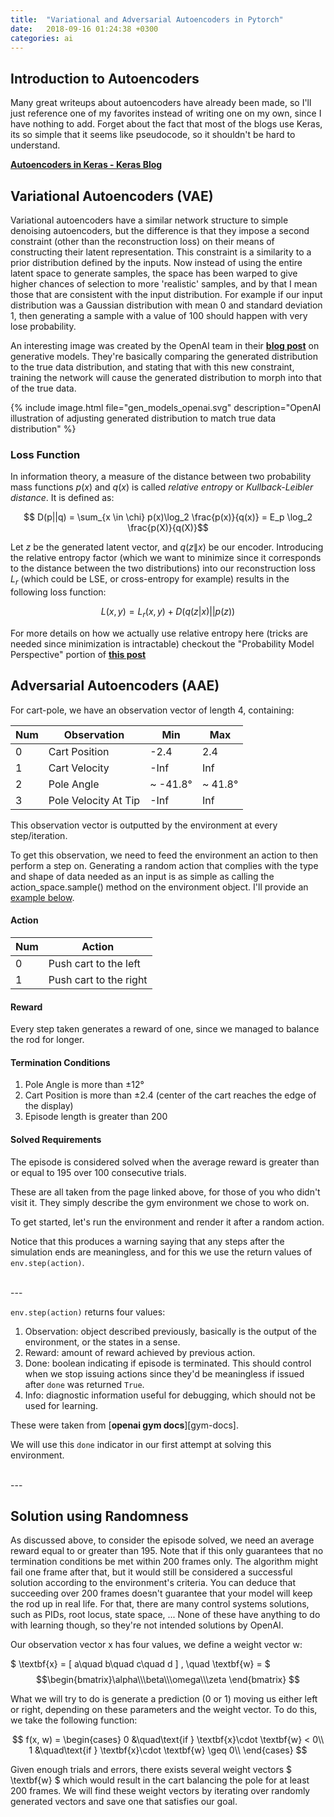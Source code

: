 ```yaml
---
title:  "Variational and Adversarial Autoencoders in Pytorch"
date:   2018-09-16 01:24:38 +0300
categories: ai
---
```


## Introduction to Autoencoders

Many great writeups about autoencoders have already been made, so I'll just reference one of my favorites instead of writing one on my own, since I have nothing to add. Forget about the fact that most of the blogs use Keras, its so simple that it seems like pseudocode, so it shouldn't be hard to understand.

[**Autoencoders in Keras - Keras Blog**][keras-blog]


## Variational Autoencoders (VAE)

Variational autoencoders have a similar network structure to simple denoising autoencoders, but the difference is that they impose a second constraint (other than the reconstruction loss) on their means of constructing their latent representation. This constraint is a similarity to a prior distribution defined by the inputs. Now instead of using the entire latent space to generate samples, the space has been warped to give higher chances of selection to more 'realistic' samples, and by that I mean those that are consistent with the input distribution. For example if our input distribution was a Gaussian distribution with mean 0 and standard deviation 1, then generating a sample with a value of 100 should happen with very lose probability. 

An interesting image was created by the OpenAI team in their [**blog post**][openai-generative] on generative models. They're basically comparing the generated distribution to the true data distribution, and stating that with this new constraint, training the network will cause the generated distribution to morph into that of the true data. 

{% include image.html file="gen_models_openai.svg" description="OpenAI illustration of adjusting generated distribution to match true data distribution" %}


### Loss Function

In information theory, a measure of the distance between two probability mass functions $p(x)$ and $q(x)$ is called *relative entropy* or *Kullback-Leibler distance*. It is defined as:

$$ D(p||q) = \sum_{x \in \chi} p(x)\log_2 \frac{p(x)}{q(x)} = E_p \log_2 \frac{p(X)}{q(X)}$$

Let $z$ be the generated latent vector, and $q(z\|x)$ be our encoder. Introducing the relative entropy factor (which we want to minimize since it corresponds to the distance between the two distributions) into our reconstruction loss $L_r$ (which could be LSE, or cross-entropy for example) results in the following loss function:

$$ L(x, y) = L_r (x, y) + D(q(z|x) || p(z)) $$

For more details on how we actually use relative entropy here (tricks are needed since minimization is intractable) checkout the "Probability Model Perspective" portion of [**this post**][jaan]


## Adversarial Autoencoders (AAE)

For cart-pole, we have an observation vector of length 4, containing:

Num | Observation | Min | Max
---|---|---|---
0 | Cart Position | -2.4 | 2.4
1 | Cart Velocity | -Inf | Inf
2 | Pole Angle | ~ -41.8&deg; | ~ 41.8&deg;
3 | Pole Velocity At Tip | -Inf | Inf

This observation vector is outputted by the environment at every step/iteration.

To get this observation, we need to feed the environment an action to then perform a step on.
Generating a random action that complies with the type and shape of data needed as an input is as simple as calling the action_space.sample() method on the environment object. I'll provide an [example below](#action-space-sample).

#### Action

Num | Action
--- | ---
0 | Push cart to the left
1 | Push cart to the right

#### Reward

Every step taken generates a reward of one, since we managed to balance the rod for longer.

#### Termination Conditions

1. Pole Angle is more than ±12°
2. Cart Position is more than ±2.4 (center of the cart reaches the edge of the display)
3. Episode length is greater than 200

#### Solved Requirements

The episode is considered solved when the average reward is greater than or equal to 195 over 100 consecutive trials.

These are all taken from the page linked above, for those of you who didn't visit it.
They simply describe the gym environment we chose to work on. 


<p id="action-space-sample">
	To get started, let's run the environment and render it after a random action. 
</p>




Notice that this produces a warning saying that any steps after the simulation ends are meaningless, and for this we use the return values of `env.step(action)`.

<br/>
---
<br/>

`env.step(action)` returns four values:

1. Observation: object described previously, basically is the output of the environment, or the states in a sense. 
2. Reward: amount of reward achieved by previous action.
3. Done: boolean indicating if episode is terminated. This should control when we stop issuing actions since they'd be meaningless if issued after `done` was returned `True`.
4. Info: diagnostic information useful for debugging, which should not be used for learning.

These were taken from [**openai gym docs**][gym-docs].

We will use this `done` indicator in our first attempt at solving this environment.

<br/>
---
<br/>

## Solution using Randomness

As discussed above, to consider the episode solved, we need an average reward equal to or greater than 195. Note that if this only guarantees that no termination conditions be met within 200 frames only. The algorithm might fail one frame after that, but it would still be considered a successful solution according to the environment's criteria. You can deduce that succeeding over 200 frames doesn't guarantee that your model will keep the rod up in real life. For that, there are many control systems solutions, such as PIDs, root locus, state space, ... None of these have anything to do with learning though, so they're not intended solutions by OpenAI. 

Our observation vector x has four values, we define a weight vector w:

$ \textbf{x} = [ a\quad b\quad c\quad d ] , \quad \textbf{w} = $
$$\begin{bmatrix}\alpha\\\beta\\\omega\\\zeta \end{bmatrix} $$

What we will try to do is generate a prediction (0 or 1) moving us either left or right, depending on these parameters and the weight vector. To do this, we take the following function:

$$ f(x, w) = 
     \begin{cases}
       0 &\quad\text{if } \textbf{x}\cdot \textbf{w} < 0\\
       1 &\quad\text{if } \textbf{x}\cdot \textbf{w} \geq 0\\
     \end{cases} $$

Given enough trials and errors, there exists several weight vectors $ \textbf{w} $ which would result in the cart balancing the pole for at least 200 frames. We will find these weight vectors by iterating over randomly generated vectors and save one that satisfies our goal.





[keras-blog]: https://blog.keras.io/building-autoencoders-in-keras.html
[openai-generative]: https://blog.openai.com/generative-models/
[jaan]: https://jaan.io/what-is-variational-autoencoder-vae-tutorial/